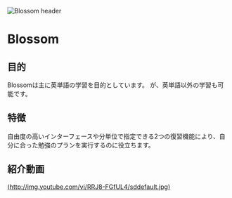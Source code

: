 ![Blossom header](https://user-images.githubusercontent.com/68174393/87437901-d653db00-c629-11ea-9d8b-cb81d21e61b2.png)

# Blossom
## 目的
Blossomは主に英単語の学習を目的としています。
が、英単語以外の学習も可能です。

## 特徴
自由度の高いインターフェースや分単位で指定できる2つの復習機能により、自分に合った勉強のプランを実行するのに役立ちます。

## 紹介動画
[(http://img.youtube.com/vi/RRJ8-FGfUL4/sddefault.jpg)](https://youtu.be/RRJ8-FGfUL4)
